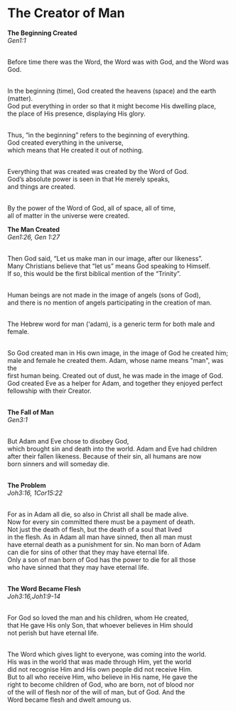# The Creator of Man

<strong>The Beginning Created</strong><br/>
<i>Gen1:1</i><br/><br/>

Before time there was the Word, the Word was with God, and the Word was God.<br/><br/>

In the beginning (time), God created the heavens (space) and the earth (matter). <br/>
God put everything in order so that it might become His dwelling place,<br/>
the place of His presence, displaying His glory.<br/><br/>

Thus, “in the beginning” refers to the beginning of everything.<br/> 
God created everything in the universe,<br/> 
which means that He created it out of nothing.<br/><br/>

Everything that was created was created by the Word of God.<br/>
God’s absolute power is seen in that He merely speaks,<br/>
and things are created.<br/><br/>

By the power of the Word of God, all of space, all of time,<br/>
all of matter in the universe were created.

<b>The Man Created</b><br/>
<i>Gen1:26, Gen 1:27</i><br/><br/>

Then God said, “Let us make man in our image, after our likeness”.<br/>
Many Christians believe that “let us” means God speaking to Himself.<br/>
If so, this would be the first biblical mention of the “Trinity”.<br/><br/>

Human beings are not made in the image of angels (sons of God),<br/>
and there is no mention of angels participating in the creation of man.<br/><br/>

The Hebrew word for man (‘adam), is a generic term for both male and female.<br/><br/>

So God created man in His own image, in the image of God he created him;<br/>
male and female he created them. Adam, whose name means "man", was the <br/>
first human being. Created out of dust, he was made in the image of God.<br/>
God created Eve as a helper for Adam, and together they enjoyed perfect<br/>
fellowship with their Creator.<br/><br/>

<b>The Fall of Man</b><br/>
<i>Gen3:1</i><br/><br/>

But Adam and Eve chose to disobey God,<br/>
which brought sin and death into the world. Adam and Eve had children<br/>
after their fallen likeness. Because of their sin, all humans are now<br/>
born sinners and will someday die.<br/><br/>

<b>The Problem</b></br>
<i>Joh3:16, 1Cor15:22</i><br/><br/>

For as in Adam all die, so also in Christ all shall be made alive.<br/>
Now for every sin committed there must be a payment of death.<br/>
Not just the death of flesh, but the death of a soul that lived<br/>
in the flesh. As in Adam all man have sinned, then all man must<br/>
have eternal death as a punishment for sin. No man born of Adam<br/>
can die for sins of other that they may have eternal life.<br/>
Only a son of man born of God has the power to die for all those<br/>
who have sinned that they may have eternal life.<br/><br/>

<b>The Word Became Flesh</b></br>
<i>Joh3:16,Joh1:9-14</i><br/><br/>

For God so loved the man and his children, whom He created,<br/>
that He gave His only Son, that whoever believes in Him should<br/>
not perish but have eternal life.<br/><br/>

The Word which gives light to everyone, was coming into the world.<br/>
His was in the world that was made through Him, yet the world<br/>
did not recognise Him and His own people did not receive Him.<br/>
But to all who receive Him, who believe in His name, He gave the<br/>
right to become children of God, who are born, not of blood nor<br/>
of the will of flesh nor of the will of man, but of God. And the<br/>
Word became flesh and dwelt amoung us.


